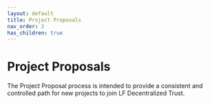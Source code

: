 ```yaml
---
layout: default
title: Project Proposals
nav_order: 2
has_children: true
---
```


# Project Proposals

The Project Proposal process is intended to provide a consistent and controlled 
path for new projects to join LF Decentralized Trust.

